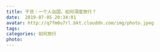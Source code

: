```yaml
---
title: 干货｜一个人出国，如何深度旅行？
date:  2019-07-05 20:34:01
avatar: http://q7fm0u7rl.bkt.clouddn.com/img/photo.jpeg
tags: 
categories: 如何旅行
photo: 
---
```


